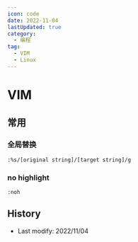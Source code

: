 ```yaml
---
icon: code
date: 2022-11-04
lastUpdated: true
category:
  - 编程
tag:
  - VIM
  - Linux
---
```


# VIM

## 常用

### 全局替换

```vim
:%s/[original string]/[target string]/g
```

### no highlight

```vim
:noh
```

## History

- Last modify: 2022/11/04